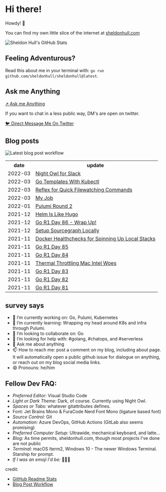# Hi there! 

Howdy! 👋 

You can find my own little slice of the internet at [sheldonhull.com](https://www.sheldonhull.com)

![Sheldon Hull's GitHub Stats](https://github-readme-stats.vercel.app/api?username=sheldonhull&theme=tokyonight&count_private=true&show_icons=true)

## Feeling Adventurous?

Read this about me in your terminal with: `go run github.com/sheldonhull/sheldonhull@latest`.

## Ask me Anything

[↗ Ask me Anything](https://github.com/sheldonhull/sheldonhull.hugo/discussions/new?category=ama)

If you want to chat in a less public way, DM's are open on twitter. 

[🐦 Direct Message Me On Twitter](https://twitter.com/messages/compose?recipient_id=247477081&text=connecting%20from%20your%20site...)

## Blog posts

![Latest blog post workflow](https://github.com/sheldonhull/sheldonhull/workflows/Latest%20blog%20post%20workflow/badge.svg)
<table style="width:100%">
  <tr>
    <th>date</th>
    <th>update</th>
  </tr>
<!-- BLOG-POST-LIST:START -->
<tr><td>2022-03</td><td><a href="https://www.sheldonhull.com/night-owl-for-slack/">Night Owl for Slack</a></td></tr>
<tr><td>2022-03</td><td><a href="https://www.sheldonhull.com/go-templates-with-kubectl/">Go Templates With Kubectl</a></td></tr>
<tr><td>2022-03</td><td><a href="https://www.sheldonhull.com/reflex-for-quick-filewatching-commands/">Reflex for Quick Filewatching Commands</a></td></tr>
<tr><td>2022-03</td><td><a href="https://www.sheldonhull.com/my-job/">My Job</a></td></tr>
<tr><td>2022-01</td><td><a href="https://www.sheldonhull.com/pulumi-round-2/">Pulumi Round 2</a></td></tr>
<tr><td>2021-12</td><td><a href="https://www.sheldonhull.com/helm-is-like-hugo/">Helm Is Like Hugo</a></td></tr>
<tr><td>2021-12</td><td><a href="https://www.sheldonhull.com/go-r1-day-86/">Go R1 Day 86 - Wrap Up!</a></td></tr>
<tr><td>2021-12</td><td><a href="https://www.sheldonhull.com/setup-sourcegraph-locally/">Setup Sourcegraph Locally</a></td></tr>
<tr><td>2021-11</td><td><a href="https://www.sheldonhull.com/docker-healthchecks-for-spinning-up-local-stacks/">Docker Healthchecks for Spinning Up Local Stacks</a></td></tr>
<tr><td>2021-11</td><td><a href="https://www.sheldonhull.com/go-r1-day-85/">Go R1 Day 85</a></td></tr>
<tr><td>2021-11</td><td><a href="https://www.sheldonhull.com/go-r1-day-84/">Go R1 Day 84</a></td></tr>
<tr><td>2021-11</td><td><a href="https://www.sheldonhull.com/thermal-throttling-mac-intel-woes/">Thermal Throttling Mac Intel Woes</a></td></tr>
<tr><td>2021-11</td><td><a href="https://www.sheldonhull.com/go-r1-day-83/">Go R1 Day 83</a></td></tr>
<tr><td>2021-11</td><td><a href="https://www.sheldonhull.com/go-r1-day-82/">Go R1 Day 82</a></td></tr>
<tr><td>2021-11</td><td><a href="https://www.sheldonhull.com/go-r1-day-81/">Go R1 Day 81</a></td></tr>

<!-- BLOG-POST-LIST:END -->
</table>

## survey says 

- 🔭  I’m currently working on: Go, Pulumi, Kubernetes
- 🌱  I’m currently learning: Wrapping my head around K8s and infra through Pulumi.
- 👯  I’m looking to collaborate on: Go
- 🤔  I’m looking for help with: #golang, #chatops, and #serverless
- 💬  Ask me about anything
- 📫  How to reach me: post a comment on my blog, including about page. It will automatically open a public github issue for dialogue on anything, or reach out on my blog social media links.
- 😄  Pronouns: he/him


## Fellow Dev FAQ:

- _Preferred Editor:_ Visual Studio Code
- _Light or Dark Theme:_ Dark, of course. Currently using Night Owl.
- _Spaces or Tabs:_ whatever gitattributes defines.  
- Font: Jet Brains Mono & FuraCode Nerd Font Mono (ligature based font)
- _Source Control:_ Git
- _Automation:_ Azure DevOps, GitHub Actions (GitLab also seems promising)
- _Preferred Computer Setup:_ Ultrawide, mechanical keyboard, and latte...
- _Blog:_ As time permits, sheldonhull.com, though most projects I've done are not public 
- _Terminal:_ macOS Iterm2, Windows 10 - The newer Windows Terminal. Starship for prompt.
- _If I was an emoji I'd be:_ 🌮🌮🌮


credit:
* [GitHub Readme Stats](https://github.com/anuraghazra/github-readme-stats)
* [Blog Post Workflow](https://github.com/gautamkrishnar/blog-post-workflow)
